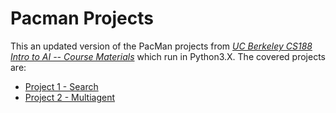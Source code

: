 # Pacman Projects

This an updated version of the PacMan projects from [_UC Berkeley CS188 Intro to AI -- Course Materials_](https://ai.berkeley.edu) 
which run in Python3.X. The covered projects are:
* [Project 1 - Search](https://github.com/aig-upf/pacman-projects/blob/main/search/README.md)
* [Project 2 - Multiagent](https://github.com/aig-upf/pacman-projects/blob/main/multiagent/README.md)


